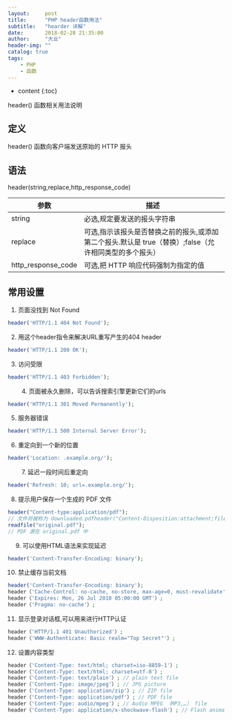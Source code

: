 ```yaml
---
layout:     post
title:      "PHP header函数用法"
subtitle:   "hearder 详解"
date:       2018-02-28 21:35:00
author:     "大业"
header-img: ""
catalog: true
tags:
    - PHP
    - 函数
---
```


* content
{:toc}

header() 函数相关用法说明





## 定义
header() 函数向客户端发送原始的 HTTP 报头

## 语法
header(string,replace,http_response_code)

|参数|描述|
|---|---|
|string|必选,规定要发送的报头字符串|
|replace|可选,指示该报头是否替换之前的报头,或添加第二个报头.默认是 true（替换）;false（允许相同类型的多个报头）|
|http_response_code|可选,把 HTTP 响应代码强制为指定的值|

## 常用设置
1. 页面没找到 Not Found
```php
header('HTTP/1.1 404 Not Found');
```

2. 用这个header指令来解决URL重写产生的404 header
```php
header('HTTP/1.1 200 OK');
```

3. 访问受限
```php
header('HTTP/1.1 403 Forbidden');
```
　　
4. 页面被永久删除，可以告诉搜索引擎更新它们的urls
```php
header('HTTP/1.1 301 Moved Permanently');
```

5. 服务器错误
```php
header('HTTP/1.1 500 Internal Server Error');
```

6. 重定向到一个新的位置
```php
header('Location: .example.org/');
```
　　
7. 延迟一段时间后重定向
```php
header('Refresh: 10; url=.example.org/');
```

8. 提示用户保存一个生成的 PDF 文件
```php
header("Content-type:application/pdf");
// 文件将被称为 downloaded.pdfheader("Content-Disposition:attachment;filename='downloaded.pdf'");
readfile("original.pdf");
// PDF 源在 original.pdf 中
```
　
9. 可以使用HTML语法来实现延迟
```php
header('Content-Transfer-Encoding: binary');
```

10. 禁止缓存当前文档
```php
header('Content-Transfer-Encoding: binary');
header（'Cache-Control: no-cache, no-store, max-age=0, must-revalidate'）;
header（'Expires: Mon, 26 Jul 2010 05:00:00 GMT'）;
header（'Pragma: no-cache'）;
```

11. 显示登录对话框,可以用来进行HTTP认证
```php
header（'HTTP/1.1 401 Unauthorized'）;
header（'WWW-Authenticate: Basic realm="Top Secret"'）;
```

12. 设置内容类型
```php
header（'Content-Type: text/html; charset=iso-8859-1'）;
header（'Content-Type: text/html; charset=utf-8'）;
header（'Content-Type: text/plain'）; // plain text file
header（'Content-Type: image/jpeg'）; // JPG picture
header（'Content-Type: application/zip'）; // ZIP file
header（'Content-Type: application/pdf'）; // PDF file
header（'Content-Type: audio/mpeg'）; // Audio MPEG （MP3,…） file
header（'Content-Type: application/x-shockwave-flash'）; // Flash animation
```

